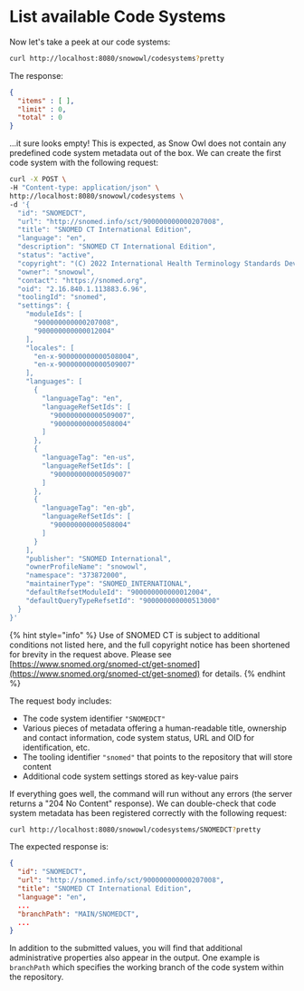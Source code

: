 # List available Code Systems

Now let's take a peek at our code systems:

```bash
curl http://localhost:8080/snowowl/codesystems?pretty
```

The response:

```json
{
  "items" : [ ],
  "limit" : 0,
  "total" : 0
}
```

...it sure looks empty! This is expected, as Snow Owl does not contain any predefined code system metadata out of the box. We can create the first code system with the following request:

```bash
curl -X POST \
-H "Content-type: application/json" \
http://localhost:8080/snowowl/codesystems \
-d '{
  "id": "SNOMEDCT",
  "url": "http://snomed.info/sct/900000000000207008",
  "title": "SNOMED CT International Edition",
  "language": "en",
  "description": "SNOMED CT International Edition",
  "status": "active",
  "copyright": "(C) 2022 International Health Terminology Standards Development Organisation 2002-2022. All rights reserved.",
  "owner": "snowowl",
  "contact": "https://snomed.org",
  "oid": "2.16.840.1.113883.6.96",
  "toolingId": "snomed",
  "settings": {
    "moduleIds": [
      "900000000000207008",
      "900000000000012004"
    ],
    "locales": [
      "en-x-900000000000508004",
      "en-x-900000000000509007"
    ],
    "languages": [
      {
        "languageTag": "en",
        "languageRefSetIds": [
          "900000000000509007",
          "900000000000508004"
        ]
      },
      {
        "languageTag": "en-us",
        "languageRefSetIds": [
          "900000000000509007"
        ]
      },
      {
        "languageTag": "en-gb",
        "languageRefSetIds": [
          "900000000000508004"
        ]
      }
    ],
    "publisher": "SNOMED International",
    "ownerProfileName": "snowowl",
    "namespace": "373872000",
    "maintainerType": "SNOMED_INTERNATIONAL",
    "defaultRefsetModuleId": "900000000000012004",
    "defaultQueryTypeRefsetId": "900000000000513000"
  }
}'
```

{% hint style="info" %}
Use of SNOMED CT is subject to additional conditions not listed here, and the full copyright notice has been shortened for brevity in the request above. Please see [https://www.snomed.org/snomed-ct/get-snomed](https://www.snomed.org/snomed-ct/get-snomed) for details.
{% endhint %}

The request body includes:

* The code system identifier `"SNOMEDCT"`
* Various pieces of metadata offering a human-readable title, ownership and contact information, code system status, URL and OID for identification, etc.
* The tooling identifier `"snomed"` that points to the repository that will store content
* Additional code system settings stored as key-value pairs

If everything goes well, the command will run without any errors (the server returns a "204 No Content" response). We can double-check that code system metadata has been registered correctly with the following request:

```bash
curl http://localhost:8080/snowowl/codesystems/SNOMEDCT?pretty
```

The expected response is:

```json
{
  "id": "SNOMEDCT",
  "url": "http://snomed.info/sct/900000000000207008",
  "title": "SNOMED CT International Edition",
  "language": "en",
  ...
  "branchPath": "MAIN/SNOMEDCT",
  ...
}
```

In addition to the submitted values, you will find that additional administrative properties also appear in the output. One example is `branchPath` which specifies the working branch of the code system within the repository.
